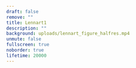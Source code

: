 ```yaml
---
draft: false
remove: ""
title: Lennart1
description: ""
background: uploads/lennart_figure_halfres.mp4
unmute: false
fullscreen: true
noborder: true
lifetime: 20000
---
```

